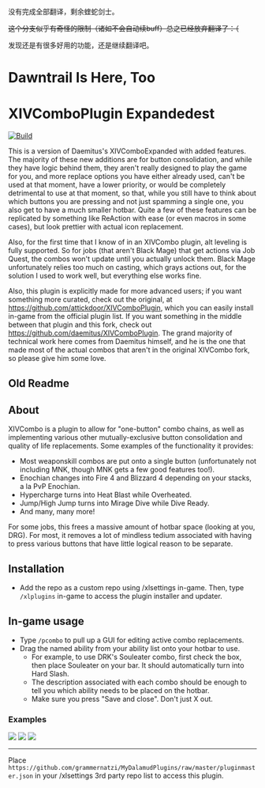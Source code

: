 没有完成全部翻译，剩余蝰蛇剑士。

~~这个分支似乎有奇怪的限制（诸如不会自动续buff）总之已经放弃翻译了：（~~

发现还是有很多好用的功能，还是继续翻译吧。


# Dawntrail Is Here, Too

# XIVComboPlugin Expandedest

[![Build](https://github.com/grammernatzi/XIVComboPlugin/actions/workflows/build.yml/badge.svg)](https://github.com/grammernatzi/XIVComboPlugin/actions/workflows/build.yml)

This is a version of Daemitus's XIVComboExpanded with added features. The majority of these new additions are for button consolidation, and while they have logic behind them, they aren't really designed to play the game for you, and more replace options you have either already used, can't be used at that moment, have a lower priority, or would be completely detrimental to use at that moment, so that, while you still have to think about which buttons you are pressing and not just spamming a single one, you also get to have a much smaller hotbar. Quite a few of these features can be replicated by something like ReAction with ease (or even macros in some cases), but look prettier with actual icon replacement.

Also, for the first time that I know of in an XIVCombo plugin, alt leveling is fully supported. So for jobs (that aren't Black Mage) that get actions via Job Quest, the combos won't update until you actually unlock them. Black Mage unfortunately relies too much on casting, which grays actions out, for the solution I used to work well, but everything else works fine.

Also, this plugin is explicitly made for more advanced users; if you want something more curated, check out the original, at https://github.com/attickdoor/XIVComboPlugin, which you can easily install in-game from the official plugin list. If you want something in the middle between that plugin and this fork, check out https://github.com/daemitus/XIVComboPlugin. The grand majority of technical work here comes from Daemitus himself, and he is the one that made most of the actual combos that aren't in the original XIVCombo fork, so please give him some love.

## Old Readme

## About
XIVCombo is a plugin to allow for "one-button" combo chains, as well as implementing various other mutually-exclusive button consolidation and quality of life replacements. Some examples of the functionality it provides:
* Most weaponskill combos are put onto a single button (unfortunately not including MNK, though MNK gets a few good features too!).
* Enochian changes into Fire 4 and Blizzard 4 depending on your stacks, a la PvP Enochian.
* Hypercharge turns into Heat Blast while Overheated.
* Jump/High Jump turns into Mirage Dive while Dive Ready.
* And many, many more!

For some jobs, this frees a massive amount of hotbar space (looking at you, DRG). For most, it removes a lot of mindless tedium associated with having to press various buttons that have little logical reason to be separate.

## Installation
* Add the repo as a custom repo using /xlsettings in-game. Then, type `/xlplugins` in-game to access the plugin installer and updater. 

## In-game usage
* Type `/pcombo` to pull up a GUI for editing active combo replacements.
* Drag the named ability from your ability list onto your hotbar to use.
  * For example, to use DRK's Souleater combo, first check the box, then place Souleater on your bar. It should automatically turn into Hard Slash.
  * The description associated with each combo should be enough to tell you which ability needs to be placed on the hotbar.
  * Make sure you press "Save and close". Don't just X out.
### Examples
![](https://github.com/attickdoor/xivcomboplugin/raw/master/res/souleater_combo.gif)
![](https://github.com/attickdoor/xivcomboplugin/raw/master/res/hypercharge_heat_blast.gif)
![](https://github.com/attickdoor/xivcomboplugin/raw/master/res/eno_swap.gif)

---

Place `https://github.com/grammernatzi/MyDalamudPlugins/raw/master/pluginmaster.json` in your /xlsettings 3rd party repo list to access this plugin.
